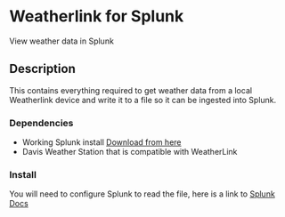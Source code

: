 # Weatherlink for Splunk
View weather data in Splunk
## Description
This contains everything required to get weather data from a local Weatherlink device and write it to a file so it can be ingested into Splunk. 
### Dependencies
* Working Splunk install [Download from here](https://www.splunk.com)
* Davis Weather Station that is compatible with WeatherLink
### Install
You will need to configure Splunk to read the file, here is a link to [Splunk Docs](https://docs.splunk.com/Documentation/Splunk/8.2.4/Data/MonitorFilesAndDirectories)
